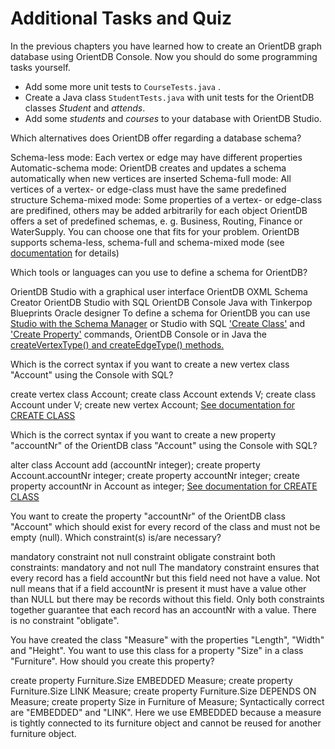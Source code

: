 # Additional Tasks and Quiz
In the previous chapters you have learned how to create an OrientDB graph database using OrientDB Console. Now you should do some programming tasks yourself.

* Add some more unit tests to ``CourseTests.java``
.
* Create a Java class ``StudentTests.java`` with unit tests for the OrientDB classes *Student* and *attends*.
* Add some *students* and *courses* to your database with OrientDB Studio.

<quiz name="Quiz: Database Schema for 'Course Participation'">
    <question multiple>
        <p>Which alternatives does OrientDB offer regarding a database schema?</p>
        <answer correct>Schema-less mode: Each vertex or edge may have different properties</answer>
        <answer>Automatic-schema mode: OrientDB creates and updates a schema automatically when new vertices are inserted</answer>
        <answer correct>Schema-full mode: All vertices of a vertex- or edge-class must have the same predefined structure</answer>
        <answer correct>Schema-mixed mode: Some properties of a vertex- or edge-class are predifined, others may be added arbitrarily for each object</answer>
        <answer>OrientDB offers a set of predefined schemas, e. g. Business, Routing, Finance or WaterSupply. You can choose one that fits for your problem.</answer>
        <explanation>OrientDB supports schema-less, schema-full and schema-mixed mode (see <a href="http://orientdb.com/docs/last/Graph-Schema.html"> documentation</a> for details)</explanation>
    </question>
    <question multiple>
        <p>Which tools or languages can you use to define a schema for OrientDB?</p>
        <answer correct>OrientDB Studio with a graphical user interface</answer>
        <answer>OrientDB OXML Schema Creator</answer>
        <answer correct>OrientDB Studio with SQL</answer>
        <answer correct>OrientDB Console</answer>
        <answer correct>Java with Tinkerpop Blueprints</answer>
        <answer>Oracle designer</answer>
        <explanation>To define a schema for OrientDB you can use <a href="http://orientdb.com/docs/last/Studio-Schema.html"> Studio with the Schema Manager</a> or Studio with SQL <a href="http://orientdb.com/docs/last/SQL-Create-Class.html"> 'Create Class'</a> and <a href="http://orientdb.com/docs/last/SQL-Create-Property.html"> 'Create Property'</a> commands, OrientDB Console or in Java the <a href="http://orientdb.com/docs/last/Graph-Schema.html#working-with-custom-vertex-and-edge-types"> createVertexType() and createEdgeType() methods.</a></explanation>
    </question>
    <question>
    <p>Which is the correct syntax if you want to create a new vertex class "Account" using the Console with SQL?</p>
    <answer>create vertex class Account;</answer>
    <answer correct>create class Account extends V;</answer>
    <answer>create class Account under V;</answer>
    <answer>create new vertex Account;</answer>
    <explanation><a href="http://orientdb.com/docs/last/SQL-Create-Class.html"> See documentation for CREATE CLASS</a></explanation>
    </question>
    <question>
    <p>Which is the correct syntax if you want to create a new property "accountNr" of the OrientDB class "Account" using the Console with SQL?</p>
    <answer>alter class Account add (accountNr integer);</answer>
    <answer correct>create property Account.accountNr integer;</answer>
    <answer>create property accountNr integer;</answer>
    <answer>create property accountNr in Account as integer;</answer>
    <explanation><a href="http://orientdb.com/docs/last/SQL-Create-Class.html"> See documentation for CREATE CLASS</a></explanation>
    </question>
    <question>
    <p>You want to create the property "accountNr" of the OrientDB class "Account" which should exist for every record of the class and must not be empty (null). Which constraint(s) is/are necessary?</p>
    <answer>mandatory constraint</answer>
    <answer>not null constraint</answer>
    <answer>obligate constraint</answer>
    <answer correct>both constraints: mandatory and not null</answer>
    <explanation>The mandatory constraint ensures that every record has a field accountNr but this field need not have a value. Not null means that if a field accountNr is present it must have a value other than NULL but there may be records without this field. Only both constraints together guarantee that each record has an accountNr with a value. There is no constraint "obligate".</explanation>
    </question>
    <question>
    <p>You have created the class "Measure" with the properties "Length", "Width" and "Height". You want to use this class for a property "Size" in a class "Furniture". How should you create this property?</p>
    <answer correct>create property Furniture.Size EMBEDDED Measure;</answer>
    <answer>create property Furniture.Size LINK Measure;</answer>
    <answer>create property Furniture.Size DEPENDS ON Measure;</answer>
    <answer>create property Size in Furniture of Measure;</answer>
    <explanation>Syntactically correct are "EMBEDDED" and "LINK". Here we use EMBEDDED because a measure is tightly connected to its furniture object and cannot be reused for another furniture object.</explanation>
    </question>
</quiz>

